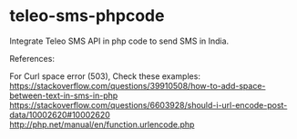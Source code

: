 # teleo-sms-phpcode
Integrate Teleo SMS API in php code to send SMS in India.


References: 

For Curl space error (503), Check these examples:
https://stackoverflow.com/questions/39910508/how-to-add-space-between-text-in-sms-in-php 
https://stackoverflow.com/questions/6603928/should-i-url-encode-post-data/10002620#10002620 
http://php.net/manual/en/function.urlencode.php 
